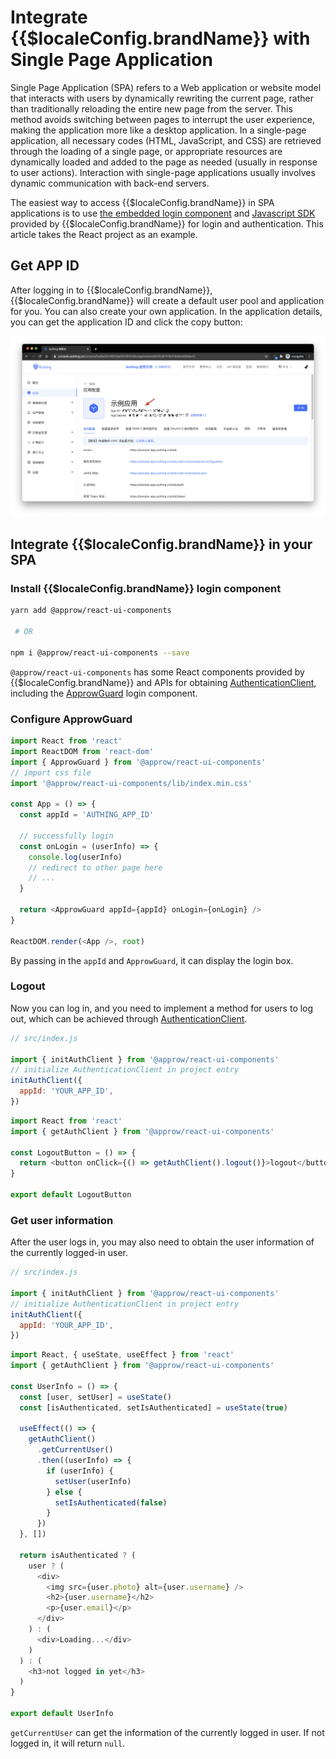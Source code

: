 # Integrate {{$localeConfig.brandName}} with Single Page Application

<LastUpdated/>

Single Page Application (SPA) refers to a Web application or website model that interacts with users by dynamically rewriting the current page, rather than traditionally reloading the entire new page from the server. This method avoids switching between pages to interrupt the user experience, making the application more like a desktop application. In a single-page application, all necessary codes (HTML, JavaScript, and CSS) are retrieved through the loading of a single page, or appropriate resources are dynamically loaded and added to the page as needed (usually in response to user actions). Interaction with single-page applications usually involves dynamic communication with back-end servers.

The easiest way to access {{$localeConfig.brandName}} in SPA applications is to use [the embedded login component](/reference/ui-components/) and [Javascript SDK](/reference/sdk-for-node/) provided by {{$localeConfig.brandName}} for login and authentication. This article takes the React project as an example.

## Get APP ID

After logging in to {{$localeConfig.brandName}}, {{$localeConfig.brandName}} will create a default user pool and application for you. You can also create your own application. In the application details, you can get the application ID and click the copy button:

![](./images/app-id-and-secret.png)

## Integrate {{$localeConfig.brandName}} in your SPA

### Install {{$localeConfig.brandName}} login component

```bash
yarn add @approw/react-ui-components

 # OR

npm i @approw/react-ui-components --save
```

`@approw/react-ui-components` has some React components provided by {{$localeConfig.brandName}} and APIs for obtaining [AuthenticationClient](/sdk/sdk-for-node/authentication/AuthenticationClient), including the [ApprowGuard](/reference/ui-components/) login component.

### Configure ApprowGuard

```js
import React from 'react'
import ReactDOM from 'react-dom'
import { ApprowGuard } from '@approw/react-ui-components'
// import css file
import '@approw/react-ui-components/lib/index.min.css'

const App = () => {
  const appId = 'AUTHING_APP_ID'

  // successfully login
  const onLogin = (userInfo) => {
    console.log(userInfo)
    // redirect to other page here
    // ...
  }

  return <ApprowGuard appId={appId} onLogin={onLogin} />
}

ReactDOM.render(<App />, root)
```

 By passing in the `appId` and `ApprowGuard`, it can display the login box.

### Logout

Now you can log in, and you need to implement a method for users to log out, which can be achieved through [AuthenticationClient](/sdk/sdk-for-node/authentication/AuthenticationClient).

```js
// src/index.js

import { initAuthClient } from '@approw/react-ui-components'
// initialize AuthenticationClient in project entry
initAuthClient({
  appId: 'YOUR_APP_ID',
})
```

```js
import React from 'react'
import { getAuthClient } from '@approw/react-ui-components'

const LogoutButton = () => {
  return <button onClick={() => getAuthClient().logout()}>logout</button>
}

export default LogoutButton
```

### Get user information

After the user logs in, you may also need to obtain the user information of the currently logged-in user.

```js
// src/index.js

import { initAuthClient } from '@approw/react-ui-components'
// initialize AuthenticationClient in project entry
initAuthClient({
  appId: 'YOUR_APP_ID',
})
```

```js
import React, { useState, useEffect } from 'react'
import { getAuthClient } from '@approw/react-ui-components'

const UserInfo = () => {
  const [user, setUser] = useState()
  const [isAuthenticated, setIsAuthenticated] = useState(true)

  useEffect(() => {
    getAuthClient()
      .getCurrentUser()
      .then((userInfo) => {
        if (userInfo) {
          setUser(userInfo)
        } else {
          setIsAuthenticated(false)
        }
      })
  }, [])

  return isAuthenticated ? (
    user ? (
      <div>
        <img src={user.photo} alt={user.username} />
        <h2>{user.username}</h2>
        <p>{user.email}</p>
      </div>
    ) : (
      <div>Loading...</div>
    )
  ) : (
    <h3>not logged in yet</h3>
  )
}

export default UserInfo
```

`getCurrentUser` can get the information of the currently logged in user. If not logged in, it will return `null`.
